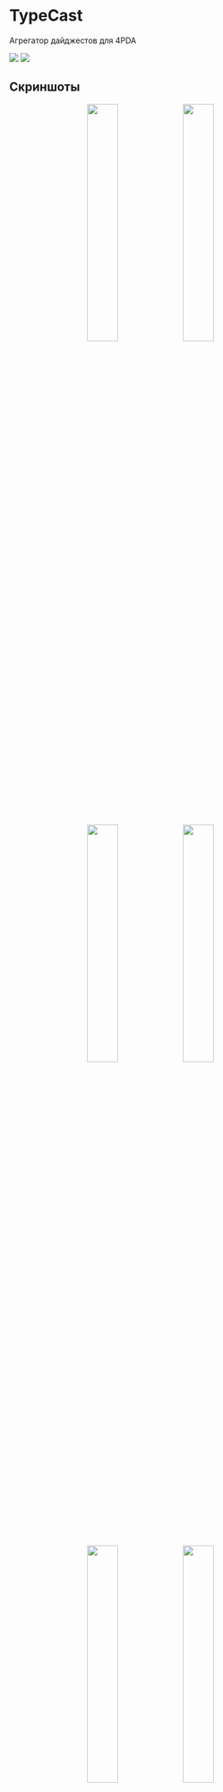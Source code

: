 # TypeCast
 Агрегатор дайджестов для 4PDA

<a href="https://github.com/Keddnyo/TypeCast/releases"><img src="https://img.shields.io/github/downloads/keddnyo/typecast/total?style=for-the-badge"></a>
<a href="https://github.com/Keddnyo/TypeCast/releases/latest"><img src="https://img.shields.io/github/downloads/keddnyo/typecast/latest/total?label=Latest%20downloads&style=for-the-badge"></a>

## Скриншоты
<p align="center">
  <img src="https://user-images.githubusercontent.com/65981689/235870496-116f3b14-65e1-4753-8c44-798815b10d53.jpg" max-width="100%" width="33%">
  <img src="https://user-images.githubusercontent.com/65981689/235870500-437e2578-2083-43cf-9582-895af2a867a3.jpg" max-width="100%" width="33%">
  <img src="https://user-images.githubusercontent.com/65981689/235870504-44b17164-2b3f-4ea5-8980-bcb5a495e4c8.jpg" max-width="100%" width="33%">
  <img src="https://user-images.githubusercontent.com/65981689/235870513-e4783aa3-138e-41bc-8568-ff11c0586f96.jpg" max-width="100%" width="33%">
  <img src="https://user-images.githubusercontent.com/65981689/235870526-f57a62c2-80d0-4d78-8386-acc21d6e67b6.jpg" max-width="100%" width="33%">
  <img src="https://user-images.githubusercontent.com/65981689/235870528-13ede231-9145-451f-92cd-7d2d949db410.jpg" max-width="100%" width="33%">
  <img src="https://user-images.githubusercontent.com/65981689/235870533-128e05db-5346-459b-a724-8e3eb454f31c.jpg" max-width="100%" width="33%">
  <img src="https://user-images.githubusercontent.com/65981689/235870535-ecbed33e-786c-4198-a2b5-927c253f142c.jpg" max-width="100%" width="33%">
</p>

## Возможности:
* Приложение TypeCast позволяет буквально в одно касание создать дайджест программ.

* Доступны три раздела:
  1. Android - Программы
  2. Android - Игры
  3. Программы для Носимых устройств


* По умолчанию при первом открытии - выбирается раздел "Android - программы", однако программа запоминает какой раздел был выбран перед её закрытием, и откроет его при следующем открытии.

* При каждом открытии приложения, выбирается период дат за текущую неделю.

* В заголовке приложения отображается выбранный раздел и период.
* Нажатие по заголовку перемещает дайджест в начало.

* Форматирование текста дайджеста уникально для каждого из разделов.
* По умолчанию поддерживается перенос текста дайджеста, однако его можно выключить в настройках.
* Если вы используете Windows, вы можете перемещать текст дайджеста зажатием кнопки мыши.

* Ссылки в тексте дайджеста - кликабельны. Можно сразу перейти в нужную тему.

* Кнопка "Отправить" - копирует дайджест в буфер обмена и открывает соответствующую тему для публикации дайджеста. Остаётся только вставить текст и опубликовать пост.

* Поддерживается светлая и тёмная темы.
* Тёмная тема - AMOLED.

* Цветовая схема программы меняется в зависимости от выбранного раздела.

* Приложение доступно для разных платформ:
  1. Android 4.1 и выше
  2. Windows 10 и выше

[Show on English](https://github.com/Keddnyo/TypeCast/blob/main/README.md)
